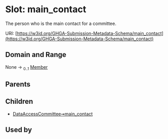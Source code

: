 
# Slot: main_contact


The person who is the main contact for a committee.

URI: [https://w3id.org/GHGA-Submission-Metadata-Schema/main_contact](https://w3id.org/GHGA-Submission-Metadata-Schema/main_contact)


## Domain and Range

None &#8594;  <sub>0..1</sub> [Member](Member.md)

## Parents


## Children

 *  [DataAccessCommittee➞main_contact](DataAccessCommittee_main_contact.md)

## Used by

